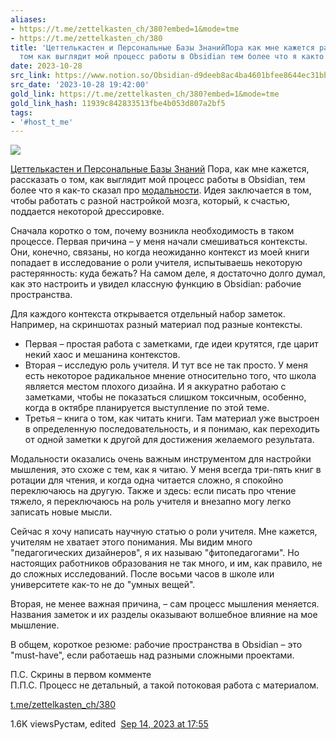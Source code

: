 ```yaml
---
aliases:
- https://t.me/zettelkasten_ch/380?embed=1&mode=tme
- https://t.me/zettelkasten_ch/380
title: 'Цеттелькастен и Персональные Базы ЗнанийПора как мне кажется рассказать о
  том как выглядит мой процесс работы в Obsidian тем более что я както сказал '
date: 2023-10-28
src_link: https://www.notion.so/Obsidian-d9deeb8ac4ba4601bfee8644ec31bbc5
src_date: '2023-10-28 19:42:00'
gold_link: https://t.me/zettelkasten_ch/380?embed=1&mode=tme
gold_link_hash: 11939c842833513fbe4b053d807a2bf5
tags:
- '#host_t_me'
---
```




[*![](https://cdn4.cdn-telegram.org/file/tnrutRveCEZEeoedHVOz8d7smDXg58MVaa-l2ST986R2oxLqfllrOZFwnIpey4Eb_e81eIBbLjn-BKXj3nd84-PpQusluIJZ0iBox_zby1QDSSfeN5xDxgDbGvLa7zpvhm1xRNU0_O3WboB9oPPooT6WR4NLQdsbB0OmhLh5YWMGrpxmOuNiDyOZhhoDLZdof9MQCs1YS3-MmyXIcaOpgWT37LyJPtUQYJPVFqJygXxDWMfd_1UkbjGovr1F5Z5alZo_0SA1964ShWla8PQEyyhmpDwWlWuh__3g1EPJcsOfi4qW1_L5JfKkuhAhq3GASnqh-CumsYMF1JFoHYkAAw.jpg)*](https://t.me/zettelkasten_ch)



[Цеттелькастен и Персональные Базы Знаний](https://t.me/zettelkasten_ch)
Пора, как мне кажется, рассказать о том, как выглядит мой процесс работы в Obsidian, тем более что я как-то сказал про [модальности](https://t.me/Zettelkasten_ru/93586/129987). Идея заключается в том, чтобы работать с разной настройкой мозга, который, к счастью, поддается некоторой дрессировке.  
  
Сначала коротко о том, почему возникла необходимость в таком процессе. Первая причина – у меня начали смешиваться контексты. Они, конечно, связаны, но когда неожиданно контекст из моей книги попадает в исследование о роли учителя, испытываешь некоторую растерянность: куда бежать? На самом деле, я достаточно долго думал, как это настроить и увидел классную функцию в Obsidian: рабочие пространства.  
  
Для каждого контекста открывается отдельный набор заметок. Например, на скриншотах разный материал под разные контексты.  
  
- Первая – простая работа с заметками, где идеи крутятся, где царит некий хаос и мешанина контекстов.  
- Вторая – исследую роль учителя. И тут все не так просто. У меня есть некоторое радикальное мнение относительно того, что школа является местом плохого дизайна. И я аккуратно работаю с заметками, чтобы не показаться слишком токсичным, особенно, когда в октябре планируется выступление по этой теме.  
- Третья – книга о том, как читать книги. Там материал уже выстроен в определенную последовательность, и я понимаю, как переходить от одной заметки к другой для достижения желаемого результата.  
  
Модальности оказались очень важным инструментом для настройки мышления, это схоже с тем, как я читаю. У меня всегда три-пять книг в ротации для чтения, и когда одна читается сложно, я спокойно переключаюсь на другую. Также и здесь: если писать про чтение тяжело, я переключаюсь на роль учителя и внезапно могу легко записать новые мысли.  
  
Сейчас я хочу написать научную статью о роли учителя. Мне кажется, учителям не хватает этого понимания. Мы видим много "педагогических дизайнеров", я их называю "фитопедагогами". Но настоящих работников образования не так много, и им, как правило, не до сложных исследований. После восьми часов в школе или университете как-то не до "умных вещей".  
  
Вторая, не менее важная причина, – сам процесс мышления меняется. Названия заметок и их разделы оказывают волшебное влияние на мое мышление.  
  
В общем, короткое резюме: рабочие пространства в Obsidian – это "must-have", если работаешь над разными сложными проектами.  
  
П.С. Скрины в первом комменте  
П.П.С. Процесс не детальный, а такой потоковая работа с материалом.

[t.me/zettelkasten\_ch/380](https://t.me/zettelkasten_ch/380)

1.6K viewsРустам, edited  [Sep 14, 2023 at 17:55](https://t.me/zettelkasten_ch/380)